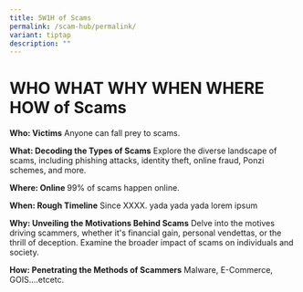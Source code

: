 ```yaml
---
title: 5W1H of Scams
permalink: /scam-hub/permalink/
variant: tiptap
description: ""
---
```

<h1><strong>WHO WHAT WHY WHEN WHERE HOW of Scams</strong></h1><p></p><p><strong>Who: Victims</strong> Anyone can fall prey to scams.</p><p><strong>What: Decoding the Types of Scams</strong> Explore the diverse landscape of scams, including phishing attacks, identity theft, online fraud, Ponzi schemes, and more. </p><p><strong>Where: Online </strong>99% of scams happen online.</p><p><strong>When: Rough Timeline</strong> Since XXXX. yada yada yada lorem ipsum</p><p><strong>Why: Unveiling the Motivations Behind Scams</strong> Delve into the motives driving scammers, whether it's financial gain, personal vendettas, or the thrill of deception. Examine the broader impact of scams on individuals and society.</p><p><strong>How: Penetrating the Methods of Scammers</strong> Malware, E-Commerce, GOIS....etcetc.</p>